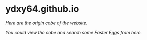 # ydxy64.github.io

*Here are the origin cobe of the website.*

*You could view the cobe and search some Easter Eggs from here.*
